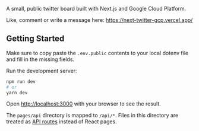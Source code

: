 A small, public twitter board built with Next.js and Google Cloud Platform.

Like, comment or write a message here: https://next-twitter-gcp.vercel.app/

## Getting Started

Make sure to copy paste the `.env.public` contents to your local dotenv file and fill in the missing fields.


Run the development server:

```bash
npm run dev
# or
yarn dev
```

Open [http://localhost:3000](http://localhost:3000) with your browser to see the result.

The `pages/api` directory is mapped to `/api/*`. Files in this directory are treated as [API routes](https://nextjs.org/docs/api-routes/introduction) instead of React pages.
